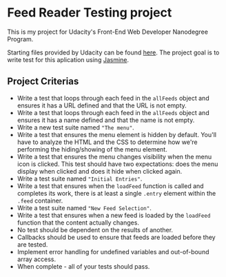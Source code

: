 # Feed Reader Testing project
This is my project for Udacity's Front-End Web Developer Nanodegree Program.

Starting files provided by Udacity can be found [here](https://github.com/udacity/frontend-nanodegree-feedreader).
The project goal is to write test for this aplication using [Jasmine](https://jasmine.github.io/).

## Project Criterias
* Write a test that loops through each feed in the `allFeeds` object and ensures it has a URL defined and that the URL is not empty.
* Write a test that loops through each feed in the `allFeeds` object and ensures it has a name defined and that the name is not empty.
* Write a new test suite named `"The menu"`.
* Write a test that ensures the menu element is hidden by default. You'll have to analyze the HTML and the CSS to determine how we're performing the hiding/showing of the menu element.
* Write a test that ensures the menu changes visibility when the menu icon is clicked. This test should have two expectations: does the menu display when clicked and does it hide when clicked again.
* Write a test suite named `"Initial Entries"`.
* Write a test that ensures when the `loadFeed` function is called and completes its work, there is at least a single `.entry` element within the `.feed` container.
* Write a test suite named `"New Feed Selection"`.
* Write a test that ensures when a new feed is loaded by the `loadFeed` function that the content actually changes.
* No test should be dependent on the results of another.
* Callbacks should be used to ensure that feeds are loaded before they are tested.
* Implement error handling for undefined variables and out-of-bound array access.
* When complete - all of your tests should pass.
